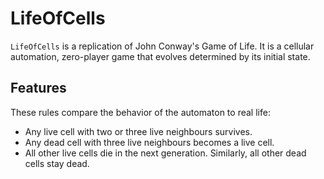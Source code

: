 # LifeOfCells
`LifeOfCells` is a replication of John Conway's Game of Life. It is a cellular automation, zero-player game that evolves determined by its initial state.

## Features
These rules compare the behavior of the automaton to real life:

* Any live cell with two or three live neighbours survives.
* Any dead cell with three live neighbours becomes a live cell.
* All other live cells die in the next generation. Similarly, all other dead cells stay dead.
